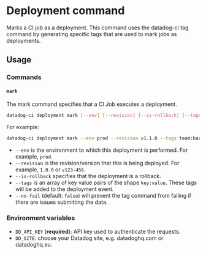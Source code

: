 # Deployment command

Marks a CI job as a deployment. This command uses the datadog-ci tag command by generating specific tags that are
used to mark jobs as deployments.

## Usage

### Commands

#### `mark`

The mark command specifies that a CI Job executes a deployment.

```bash
datadog-ci deployment mark [--env] [--revision] [--is-rollback] [--tags] [--no-fail]
```

For example:

```bash
datadog-ci deployment mark --env prod --revision v1.1.0 --tags team:backend --no-fail
```

- `--env` is the environment to which this deployment is performed. For example, `prod`.
- `--revision` is the revision/version that this is being deployed. For example, `1.0.0` or `v123-456`.
- `--is-rollback` specifies that the deployment is a rollback.
- `--tags` is an array of key value pairs of the shape `key:value`. These tags will be added to the deployment event.
- `--no-fail` (default: `false`) will prevent the tag command from failing if there are issues submitting the data.

### Environment variables

- `DD_API_KEY` (**required**): API key used to authenticate the requests.
- `DD_SITE`: choose your Datadog site, e.g. datadoghq.com or datadoghq.eu.

